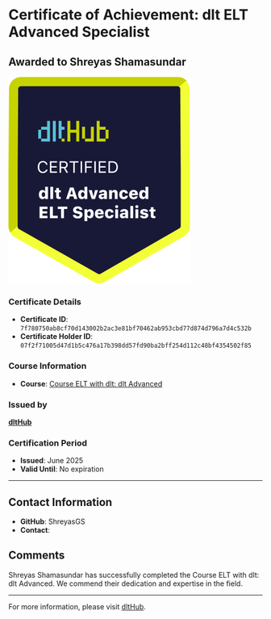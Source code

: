 
# Certificate of Achievement: dlt ELT Advanced Specialist

## Awarded to **Shreyas Shamasundar**

![Course Image](../badges/advanced_etl_specialist.png)

### Certificate Details
- **Certificate ID**: `7f780750ab8cf70d143002b2ac3e81bf70462ab953cbd77d874d796a7d4c532b`
- **Certificate Holder ID**: `07f2f71005d47d1b5c476a17b398dd57fd90ba2bff254d112c48bf4354502f85`

### Course Information
- **Course**: [Course ELT with dlt: dlt Advanced](https://github.com/dlt-hub/dlthub-education/tree/main/courses/dlt_advanced_2025)

### Issued by
[**dltHub**](https://dlthub.com/) 

### Certification Period
- **Issued**: June 2025
- **Valid Until**: No expiration

---

## Contact Information
- **GitHub**: ShreyasGS
- **Contact**: 

## Comments
Shreyas Shamasundar has successfully completed the Course ELT with dlt: dlt Advanced. We commend their dedication and expertise in the field.

---

For more information, please visit [dltHub](https://dlthub.com/).
    